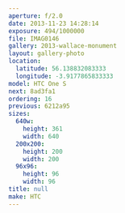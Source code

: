 ```yaml
---
aperture: f/2.0
date: 2013-11-23 14:28:14
exposure: 494/1000000
file: IMAG0146
gallery: 2013-wallace-monument
layout: gallery-photo
location:
  latitude: 56.138832083333
  longitude: -3.9177865833333
model: HTC One S
next: 8ad3fa1
ordering: 16
previous: 6212a95
sizes:
  640w:
    height: 361
    width: 640
  200x200:
    height: 200
    width: 200
  96x96:
    height: 96
    width: 96
title: null
make: HTC
---
```

